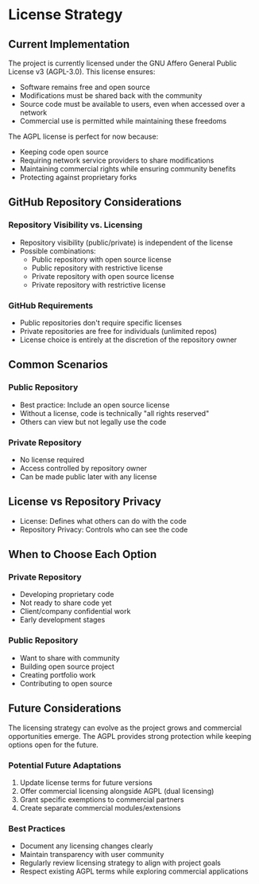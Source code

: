 # License Strategy

## Current Implementation
The project is currently licensed under the GNU Affero General Public License v3 (AGPL-3.0). This license ensures:
- Software remains free and open source
- Modifications must be shared back with the community
- Source code must be available to users, even when accessed over a network
- Commercial use is permitted while maintaining these freedoms

The AGPL license is perfect for now because:
- Keeping code open source
- Requiring network service providers to share modifications
- Maintaining commercial rights while ensuring community benefits
- Protecting against proprietary forks

## GitHub Repository Considerations

### Repository Visibility vs. Licensing
- Repository visibility (public/private) is independent of the license
- Possible combinations:
  - Public repository with open source license
  - Public repository with restrictive license
  - Private repository with open source license
  - Private repository with restrictive license

### GitHub Requirements
- Public repositories don't require specific licenses
- Private repositories are free for individuals (unlimited repos)
- License choice is entirely at the discretion of the repository owner

## Common Scenarios

### Public Repository
- Best practice: Include an open source license
- Without a license, code is technically "all rights reserved"
- Others can view but not legally use the code

### Private Repository
- No license required
- Access controlled by repository owner
- Can be made public later with any license

## License vs Repository Privacy
- License: Defines what others can do with the code
- Repository Privacy: Controls who can see the code

## When to Choose Each Option

### Private Repository
- Developing proprietary code
- Not ready to share code yet
- Client/company confidential work
- Early development stages

### Public Repository
- Want to share with community
- Building open source project
- Creating portfolio work
- Contributing to open source

## Future Considerations
The licensing strategy can evolve as the project grows and commercial opportunities emerge. The AGPL provides strong protection while keeping options open for the future.

### Potential Future Adaptations
1. Update license terms for future versions
2. Offer commercial licensing alongside AGPL (dual licensing)
3. Grant specific exemptions to commercial partners
4. Create separate commercial modules/extensions

### Best Practices
- Document any licensing changes clearly
- Maintain transparency with user community
- Regularly review licensing strategy to align with project goals
- Respect existing AGPL terms while exploring commercial applications 
